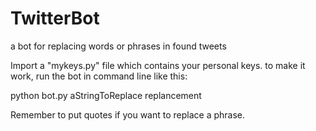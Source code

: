 # TwitterBot
a bot for replacing words or phrases in found tweets

Import a "mykeys.py" file which contains your personal keys.
to make it work, run the bot in command line like this:

python bot.py aStringToReplace replancement

Remember to put quotes if you want to replace a phrase.
